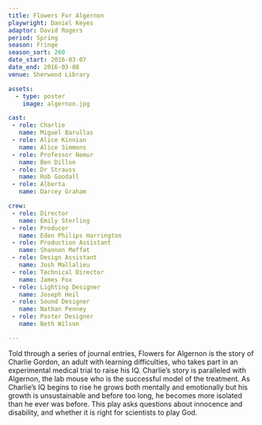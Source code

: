 ```yaml
---
title: Flowers For Algernon
playwright: Daniel Keyes
adaptor: David Rogers
period: Spring
season: Fringe
season_sort: 260
date_start: 2016-03-07
date_end: 2016-03-08
venue: Sherwood Library

assets:
  - type: poster
    image: algernon.jpg

cast:
 - role: Charlie
   name: Miguel Barullas
 - role: Alice Kinnian
   name: Alice Simmons
 - role: Professor Nemur
   name: Ben Dillon
 - role: Dr Strauss
   name: Rob Goodall
 - role: Alberta
   name: Darcey Graham

crew:
 - role: Director
   name: Emily Sterling
 - role: Producer
   name: Eden Philips Harrington
 - role: Production Assistant
   name: Shannon Moffat
 - role: Design Assistant
   name: Josh Mallalieu
 - role: Technical Director
   name: James Fox
 - role: Lighting Designer
   name: Joseph Heil
 - role: Sound Designer
   name: Nathan Penney
 - role: Poster Designer
   name: Beth Wilson

---
```


Told through a series of journal entries, Flowers for Algernon is the story of Charlie Gordon, an adult with learning difficulties, who takes part in an experimental medical trial to raise his IQ. Charlie’s story is paralleled with Algernon, the lab mouse who is the successful model of the treatment. As Charlie’s IQ begins to rise he grows both mentally and emotionally but his growth is unsustainable and before too long, he becomes more isolated than he ever was before. This play asks questions about innocence and disability, and whether it is right for scientists to play God.
